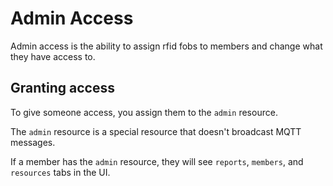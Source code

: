 # Admin Access
Admin access is the ability to assign rfid fobs to members and change what they have access to.

## Granting access
To give someone access, you assign them to the `admin` resource.

The `admin` resource is a special resource that doesn't broadcast MQTT messages.

If a member has the `admin` resource, they will see `reports`, `members`, and `resources` tabs in the UI.
